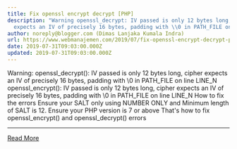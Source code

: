 ```yaml
---
title: Fix openssl encrypt decrypt [PHP]
description: "Warning openssl_decrypt: IV passed is only 12 bytes long, cipher
  expects an IV of precisely 16 bytes, padding with \\0 in PATH_FILE on"
author: noreply@blogger.com (Dimas Lanjaka Kumala Indra)
url: https://www.webmanajemen.com/2019/07/fix-openssl-encrypt-decrypt-php.html
date: 2019-07-31T09:03:00.000Z
updated: 2019-07-31T09:03:00.000Z
---
```


Warning: openssl_decrypt(): IV passed is only 12 bytes long, cipher expects an IV of precisely 16 bytes, padding with \0 in PATH_FILE on line LINE_N
openssl_encrypt(): IV passed is only 12 bytes long, cipher expects an IV of precisely 16 bytes, padding with \0 in PATH_FILE on line LINE_N
How to fix the errors
Ensure your SALT only using NUMBER ONLY and Minimum length of SALT is 12.
Ensure your PHP version is 7 or above
That's how to fix openssl_encrypt() and openssl_decrypt() errors<hr/> <a href="https://www.webmanajemen.com/2019/07/fix-openssl-encrypt-decrypt-php.html" rel="follow" class="button" id="read-more">Read More</a>